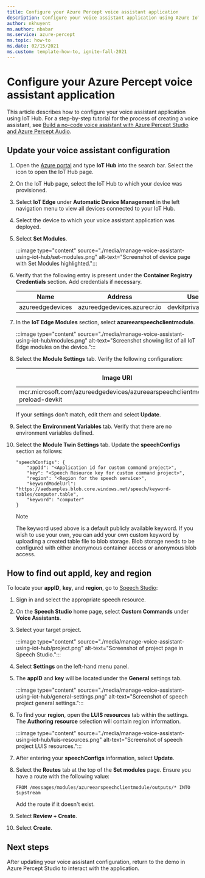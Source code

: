 ```yaml
---
title: Configure your Azure Percept voice assistant application
description: Configure your voice assistant application using Azure IoT Hub
author: nkhuyent
ms.author: nbabar
ms.service: azure-percept
ms.topic: how-to
ms.date: 02/15/2021
ms.custom: template-how-to, ignite-fall-2021
---
```


# Configure your Azure Percept voice assistant application

This article describes how to configure your voice assistant application using IoT Hub. For a step-by-step tutorial for the process of creating a voice assistant, see [Build a no-code voice assistant with Azure Percept Studio and Azure Percept Audio](./tutorial-no-code-speech.md).

## Update your voice assistant configuration

1. Open the [Azure portal](https://portal.azure.com) and type **IoT Hub** into the search bar. Select the icon to open the IoT Hub page.

1. On the IoT Hub page, select the IoT Hub to which your device was provisioned.

1. Select **IoT Edge** under **Automatic Device Management** in the left navigation menu to view all devices connected to your IoT Hub.

1. Select the device to which your voice assistant application was deployed.

1. Select **Set Modules**.

    :::image type="content" source="./media/manage-voice-assistant-using-iot-hub/set-modules.png" alt-text="Screenshot of device page with Set Modules highlighted.":::

1. Verify that the following entry is present under the **Container Registry Credentials** section. Add credentials if necessary.

    |Name|Address|Username|Password|
    |----|-------|--------|--------|
    |azureedgedevices|azureedgedevices.azurecr.io|devkitprivatepreviewpull|

1. In the **IoT Edge Modules** section, select **azureearspeechclientmodule**.

    :::image type="content" source="./media/manage-voice-assistant-using-iot-hub/modules.png" alt-text="Screenshot showing list of all IoT Edge modules on the device.":::

1. Select the **Module Settings** tab. Verify the following configuration:

    Image URI|Restart Policy|Desired Status
    ---------|--------------|--------------
    mcr.microsoft.com/azureedgedevices/azureearspeechclientmodule: preload-devkit|always|running

    If your settings don't match, edit them and select **Update**.

1. Select the **Environment Variables** tab. Verify that there are no environment variables defined.

1. Select the **Module Twin Settings** tab. Update the **speechConfigs** section as follows:

    ```
    "speechConfigs": {
        "appId": "<Application id for custom command project>",
        "key": "<Speech Resource key for custom command project>",
        "region": "<Region for the speech service>",
        "keywordModelUrl": "https://aedsamples.blob.core.windows.net/speech/keyword-tables/computer.table",
        "keyword": "computer"
    }
    ```

    > [!NOTE]
    > The keyword used above is a default publicly available keyword. If you wish to use your own, you can add your own custom keyword by uploading a created table file to blob storage. Blob storage needs to be configured with either anonymous container access or anonymous blob access.

## How to find out appId, key and region

To locate your **appID**, **key**, and **region**, go to [Speech Studio](https://speech.microsoft.com/):

1. Sign in and select the appropriate speech resource.
1. On the **Speech Studio** home page, select **Custom Commands** under **Voice Assistants**.
1. Select your target project.

    :::image type="content" source="./media/manage-voice-assistant-using-iot-hub/project.png" alt-text="Screenshot of project page in Speech Studio.":::

1. Select **Settings** on the left-hand menu panel.
1. The **appID** and **key** will be located under the **General** settings tab.

    :::image type="content" source="./media/manage-voice-assistant-using-iot-hub/general-settings.png" alt-text="Screenshot of speech project general settings.":::

1. To find your **region**, open the **LUIS resources** tab within the settings. The **Authoring resource** selection will contain region information.

    :::image type="content" source="./media/manage-voice-assistant-using-iot-hub/luis-resources.png" alt-text="Screenshot of speech project LUIS resources.":::

1. After entering your **speechConfigs** information, select **Update**.

1. Select the **Routes** tab at the top of the **Set modules** page. Ensure you have a route with the following value:

    ```
    FROM /messages/modules/azureearspeechclientmodule/outputs/* INTO $upstream
    ```

    Add the route if it doesn't exist.

1. Select **Review + Create**.

1. Select **Create**.


## Next steps

After updating your voice assistant configuration, return to the demo in Azure Percept Studio to interact with the application.

